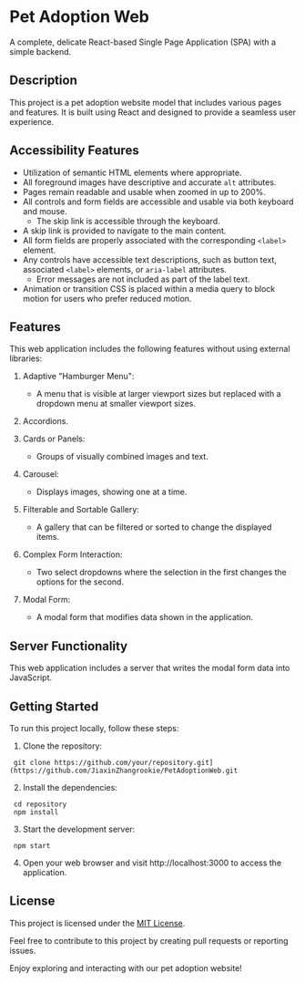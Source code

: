 # Pet Adoption Web

A complete, delicate React-based Single Page Application (SPA) with a simple backend.

## Description

This project is a pet adoption website model that includes various pages and features. It is built using React and designed to provide a seamless user experience.

## Accessibility Features

- Utilization of semantic HTML elements where appropriate.
- All foreground images have descriptive and accurate `alt` attributes.
- Pages remain readable and usable when zoomed in up to 200%.
- All controls and form fields are accessible and usable via both keyboard and mouse.
  - The skip link is accessible through the keyboard.
- A skip link is provided to navigate to the main content.
- All form fields are properly associated with the corresponding `<label>` element.
- Any controls have accessible text descriptions, such as button text, associated `<label>` elements, or `aria-label` attributes.
  - Error messages are not included as part of the label text.
- Animation or transition CSS is placed within a media query to block motion for users who prefer reduced motion.

## Features

This web application includes the following features without using external libraries:

1. Adaptive "Hamburger Menu":
   - A menu that is visible at larger viewport sizes but replaced with a dropdown menu at smaller viewport sizes.

2. Accordions.

3. Cards or Panels:
   - Groups of visually combined images and text.

4. Carousel:
   - Displays images, showing one at a time.

5. Filterable and Sortable Gallery:
   - A gallery that can be filtered or sorted to change the displayed items.

6. Complex Form Interaction:
   - Two select dropdowns where the selection in the first changes the options for the second.

7. Modal Form:
   - A modal form that modifies data shown in the application.

## Server Functionality

This web application includes a server that writes the modal form data into JavaScript.

## Getting Started

To run this project locally, follow these steps:

1. Clone the repository:

  ```
   git clone https://github.com/your/repository.git](https://github.com/JiaxinZhangrookie/PetAdoptionWeb.git
  ```

2. Install the dependencies:
```
 cd repository
 npm install
```

3. Start the development server:
```
 npm start
```

4. Open your web browser and visit http://localhost:3000 to access the application.

## License

This project is licensed under the [MIT License](LICENSE).

Feel free to contribute to this project by creating pull requests or reporting issues.

Enjoy exploring and interacting with our pet adoption website!
